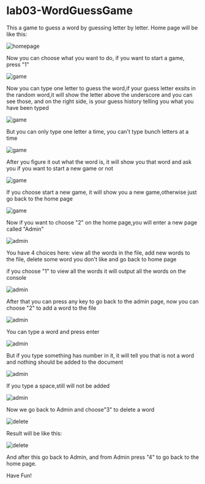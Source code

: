 # lab03-WordGuessGame

This a game to guess a word by guessing letter by letter.
Home page will be like this:



![homepage](Home.png)




Now you can choose what you want to do, if you want to start a game, press "1"



![game](Game1.png)





Now you can type one letter to guess the word,if your guess letter exsits in the random word,it will show the letter 
above the underscore and you can see those, and on the right side, is your guess history telling you what you have been typed


![game](Game2.png)





But you can only type one letter a time, you can't type bunch letters at a time




![game](Game4.png)



After you figure it out what the word is, it will show you that word and ask you if you want to start a new game or not





![game](Game3.png)





If you choose start a new game, it will show you a new game,otherwise just go back to the home page



![game](Game1.png)






Now if you want to choose "2" on the home page,you will enter a new page called "Admin"


![admin](Admin.png)


You have 4 choices here: view all the words in the file, add new words to the file, delete some word you don't like and go back to 
home page



if you choose "1" to view all the words it will output all the words on the console




![admin](View.png)



After that you can press any key to go back to the admin page, now you can choose "2" to add a word to the file




![admin](Add.png)


You can type a word and press enter


![admin](addword.png)



But if you type something has number in it, it will tell you that is not a word and nothing should be added to the document



![admin](Notword.png)


If you type a space,still will not be added



![admin](Noadd.png)



Now we go back to Admin and choose"3" to delete a word



![delete](delete.png)


Result will be like this:
 


![delete](deleteresult.png)



And after this go back to Admin, and from Admin press "4" to go back to the home page.

Have Fun!




